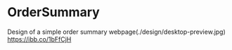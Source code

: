 # OrderSummary
Design of  a simple order summary webpage(./design/desktop-preview.jpg)
https://ibb.co/1bFfCjH

